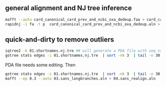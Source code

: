 ## general alignment and NJ tree inference 
```bash
mafft --auto card_canonical_card_prev_and_ncbi_oxa_dedeup.faa > card_canonical_card_prev_and_ncbi_oxa_dedeup.aln
rapidnj -i fa -t p  card_canonical_card_prev_and_ncbi_oxa_dedeup.aln > card_canonical_card_prev_and_ncbi_oxa_dedeup.nj.tre
```

## quick-and-dirty to remove outliers 
```bash
iqtree2 -k 01.shortnames.nj.tre ## will generate a PDA file with seq names etc.
gotree stats edges -i 01.shortnames.nj.tre  | sort -nk 3  | tail -n 30 | cut -f 9 | sort | uniq >> 01.shortnames.nj.tre.pda
```
PDA file needs some editing. Then
```bash
gotree stats edges -i 01.shortnames.nj.tre  | sort -nk 3  | tail -n 30 | cut -f 9 | sort | uniq >> 01.shortnames.nj.tre.pda
mafft --ep 0.3 --auto 03.sans_longbranches.aln > 04.sans_realign.aln
```
